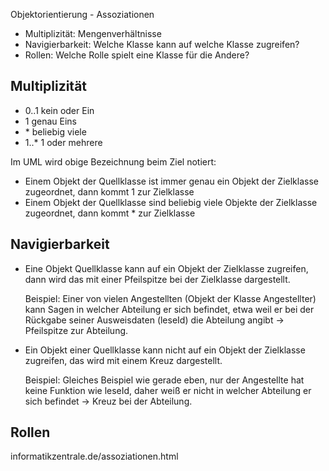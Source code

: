 Objektorientierung - Assoziationen

- Multiplizität: Mengenverhältnisse
- Navigierbarkeit: Welche Klasse kann auf welche Klasse zugreifen?
- Rollen: Welche Rolle spielt eine Klasse für die Andere?

## Multiplizität

- 0..1 kein oder Ein
- 1 genau Eins
- \* beliebig viele
- 1..\* 1 oder mehrere

Im UML wird obige Bezeichnung beim Ziel notiert:

- Einem Objekt der Quellklasse ist immer genau ein Objekt der Zielklasse zugeordnet, dann kommt 1 zur Zielklasse
- Einem Objekt der Quellklasse sind beliebig viele Objekte der Zielklasse zugeordnet, dann kommt * zur Zielklasse

## Navigierbarkeit

- Eine Objekt Quellklasse kann auf ein Objekt der Zielklasse zugreifen, dann wird das mit einer Pfeilspitze bei der Zielklasse dargestellt.

  Beispiel: Einer von vielen Angestellten (Objekt der Klasse Angestellter) kann Sagen in welcher Abteilung er sich befindet, etwa weil er bei der Rückgabe seiner Ausweisdaten (leseId) die Abteilung angibt -> Pfeilspitze zur Abteilung.

- Ein Objekt einer Quellklasse kann nicht auf ein Objekt der Zielklasse zugreifen, das wird mit einem Kreuz dargestellt.

  Beispiel: Gleiches Beispiel wie gerade eben, nur der Angestellte hat keine Funktion wie leseId, daher weiß er nicht in welcher Abteilung er sich befindet -> Kreuz bei der Abteilung.

## Rollen





informatikzentrale.de/assoziationen.html
